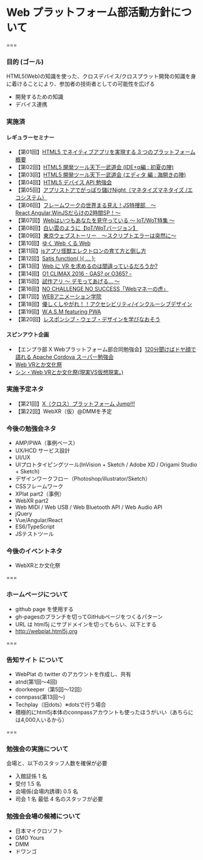 # Web プラットフォーム部活動方針について
===
### 目的 (ゴール)
HTML5(Web)の知識を使った、クロスデバイス/クロスプラット開発の知識を身に着けることにより、参加者の技術者としての可能性を広げる
* 開発するための知識
* デバイス連携

### 実施済

#### レギュラーセミナー
* 【第01回】[HTML5 でネイティブアプリを実現する 3 つのプラットフォーム概要](https://atnd.org/events/49152)
* 【第02回】[HTML5 開発ツール天下一武道会 (IDE+α編 : 初夏の陣)](https://atnd.org/events/51361)
* 【第03回】[HTML5 開発ツール天下一武道会 (エディタ 編 : 海開きの陣)](https://atnd.org/events/52247)
* 【第04回】[HTML5 デバイス API 勉強会](https://atnd.org/events/57733)
* 【第05回】[アプリストアでがっぽり儲けNight（マネタイズマネタイズ /エコシステム）](https://webplat.doorkeeper.jp/events/20635)
* 【第06回】[フレームワークの世界まる見え！JS特捜部　～ React,Angular,WinJSだらけの2時間SP！～](https://webplat.doorkeeper.jp/events/22013)
* 【第07回】[Webはいつもあなたを見守っている 〜 IoT/WoT特集 〜](https://webplat.doorkeeper.jp/events/27429)
* 【第08回】[白い雲のように【IoT/WoTバージョン】](https://techplay.jp/event/567194)
* 【第09回】[東京ウェブストーリー　〜スクリプトエラーは突然に〜](https://webplat.doorkeeper.jp/events/34165)
* 【第10回】[ゆく Web くる Web](https://webplat.doorkeeper.jp/events/36270)
* 【第11回】[jsアプリ怪獣エレクトロンの育て方と倒し方](https://webplat.doorkeeper.jp/events/39975)
* 【第12回】[Satis function( ){ ... };](https://webplat.doorkeeper.jp/events/42974)
* 【第13回】[Web に VR を求めるのは間違っているだろうか?](https://techplay.jp/event/593174)
* 【第14回】[O1 CLIMAX 2016 - GAS? or O365? -](https://html5j-webplat.connpass.com/event/41674/)
* 【第15回】[試作アリ 〜 デモってあげる… 〜](https://html5j-webplat.connpass.com/event/46630/)
* 【第16回】[NO CHALLENGE NO SUCCESS「Webマネーの虎」](https://html5j-webplat.connpass.com/event/53119/)
* 【第17回】[WEBアニメーション学院](https://html5j-webplat.connpass.com/event/54040/)
* 【第18回】[優しくしやがれ！！アクセシビリティ/インクルーシブデザイン](https://html5j-webplat.connpass.com/event/71784/)
* 【第19回】[W.A.S.M featuring PWA](https://html5j-webplat.connpass.com/event/74013/)
* 【第20回】[レスポンシブ・ウェブ・デザインを学びなおそう](https://html5j-webplat.connpass.com/event/76603/)

#### スピンアウト企画
* 【エンプラ部 X Webプラットフォーム部合同勉強会】[120分聞けばドヤ顔で語れる Apache Cordova スーパー勉強会](https://atnd.org/events/51539)
* [Web VRとか文化祭](https://html5j-webplat.connpass.com/event/44248/)
* [シン・Web VRとか文化祭(現実VS仮想現実。)](https://html5j-webplat.connpass.com/event/47239/)

### 実施予定ネタ
* 【第21回】[X（クロス）プラットフォーム Jump!!!](https://html5j-webplat.connpass.com/event/77267/)
* 【第22回】WebXR（仮）@DMMを予定


### 今後の勉強会ネタ
* AMP/PWA（事例ベース）
* UX/HCD サービス設計
* UI/UX
* UIプロトタイピングツール(InVision + Sketch / Adobe XD / Origami Studio + Sketch)
* デザインワークフロー（Photoshop/illustrator/Sketch）
* CSSフレームワーク
* XPlat part2（事例）
* WebXR part2
* Web MIDI / Web USB / Web Bluetooth API / Web Audio API
* jQuery
* Vue/Angular/React
* ES6/TypeScript
* JSテストツール

### 今後のイベントネタ
* WebXRとか文化祭  

===

### ホームページについて  
* github page を使用する
* gh-pagesのブランチを切ってGitHubページをつくるパターン
* URL は html5j にサブドメインを切ってもらい、以下とする
* http://webplat.html5j.org  

===

### 告知サイト について  
* WebPlat の twitter のアカウントを作成し、共有
* atnd(第1回〜4回)
* doorkeeper（第5回〜12回）
* connpass(第13回〜)
* Techplay（旧dots）※dotsで行う場合
* 積極的にhtml5j本体のconnpassアカウントも使ったほうがいい（あちらには4,000人いるから）  

===

### 勉強会の実施について

会場と、以下のスタッフ人数を確保が必要
* 入館証係 1 名
* 受付 1.5 名
* 会場係(会場内誘導) 0.5 名
* 司会 1 名
最低 4 名のスタッフが必要

### 勉強会会場の候補について
* 日本マイクロソフト
* GMO Yours
* DMM
* ドワンゴ
